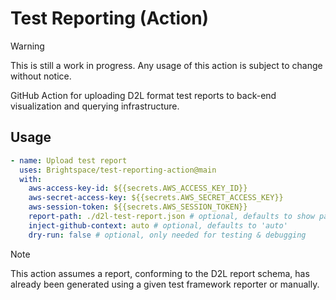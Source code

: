 # Test Reporting (Action)

> [!WARNING]
> This is still a work in progress. Any usage of this action is subject to
> change without notice.

GitHub Action for uploading D2L format test reports to back-end visualization
and querying infrastructure.

## Usage

```yml
- name: Upload test report
  uses: Brightspace/test-reporting-action@main
  with:
    aws-access-key-id: ${{secrets.AWS_ACCESS_KEY_ID}}
    aws-secret-access-key: ${{secrets.AWS_SECRET_ACCESS_KEY}}
    aws-session-token: ${{secrets.AWS_SESSION_TOKEN}}
    report-path: ./d2l-test-report.json # optional, defaults to show path
    inject-github-context: auto # optional, defaults to 'auto'
    dry-run: false # optional, only needed for testing & debugging
```

> [!NOTE]
> This action assumes a report, conforming to the D2L report schema, has
> already been generated using a given test framework reporter or manually.
